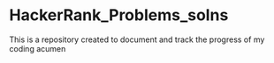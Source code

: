 # HackerRank_Problems_solns
This is a repository created to document and track the progress of my coding acumen
